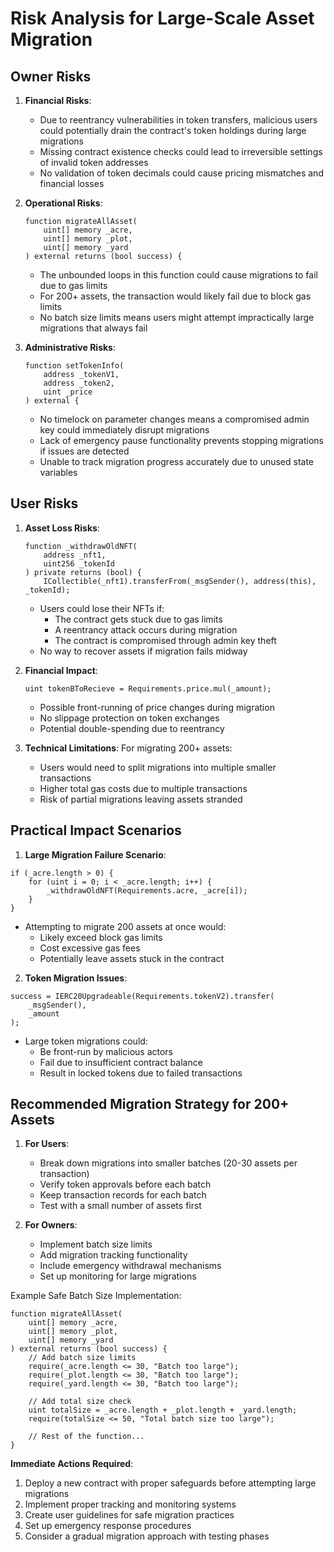 # Risk Analysis for Large-Scale Asset Migration

## Owner Risks

1. **Financial Risks**:
   - Due to reentrancy vulnerabilities in token transfers, malicious users could potentially drain the contract's token holdings during large migrations
   - Missing contract existence checks could lead to irreversible settings of invalid token addresses
   - No validation of token decimals could cause pricing mismatches and financial losses

2. **Operational Risks**:
   ```solidity
   function migrateAllAsset(
       uint[] memory _acre,
       uint[] memory _plot,
       uint[] memory _yard
   ) external returns (bool success) {
   ```
   - The unbounded loops in this function could cause migrations to fail due to gas limits
   - For 200+ assets, the transaction would likely fail due to block gas limits
   - No batch size limits means users might attempt impractically large migrations that always fail

3. **Administrative Risks**:
   ```solidity
   function setTokenInfo(
       address _tokenV1,
       address _token2,
       uint _price
   ) external {
   ```
   - No timelock on parameter changes means a compromised admin key could immediately disrupt migrations
   - Lack of emergency pause functionality prevents stopping migrations if issues are detected
   - Unable to track migration progress accurately due to unused state variables

## User Risks

1. **Asset Loss Risks**:
   ```solidity
   function _withdrawOldNFT(
       address _nft1,
       uint256 _tokenId
   ) private returns (bool) {
       ICollectible(_nft1).transferFrom(_msgSender(), address(this), _tokenId);
   ```
   - Users could lose their NFTs if:
     - The contract gets stuck due to gas limits
     - A reentrancy attack occurs during migration
     - The contract is compromised through admin key theft
   - No way to recover assets if migration fails midway

2. **Financial Impact**:
   ```solidity
   uint tokenBToRecieve = Requirements.price.mul(_amount);
   ```
   - Possible front-running of price changes during migration
   - No slippage protection on token exchanges
   - Potential double-spending due to reentrancy

3. **Technical Limitations**:
   For migrating 200+ assets:
   - Users would need to split migrations into multiple smaller transactions
   - Higher total gas costs due to multiple transactions
   - Risk of partial migrations leaving assets stranded

## Practical Impact Scenarios

1. **Large Migration Failure Scenario**:
```solidity
if (_acre.length > 0) {
    for (uint i = 0; i < _acre.length; i++) {
        _withdrawOldNFT(Requirements.acre, _acre[i]);
    }
}
```
- Attempting to migrate 200 assets at once would:
  - Likely exceed block gas limits
  - Cost excessive gas fees
  - Potentially leave assets stuck in the contract

2. **Token Migration Issues**:
```solidity
success = IERC20Upgradeable(Requirements.tokenV2).transfer(
    _msgSender(),
    _amount
);
```
- Large token migrations could:
  - Be front-run by malicious actors
  - Fail due to insufficient contract balance
  - Result in locked tokens due to failed transactions

## Recommended Migration Strategy for 200+ Assets

1. **For Users**:
   - Break down migrations into smaller batches (20-30 assets per transaction)
   - Verify token approvals before each batch
   - Keep transaction records for each batch
   - Test with a small number of assets first

2. **For Owners**:
   - Implement batch size limits
   - Add migration tracking functionality
   - Include emergency withdrawal mechanisms
   - Set up monitoring for large migrations

Example Safe Batch Size Implementation:
```solidity
function migrateAllAsset(
    uint[] memory _acre,
    uint[] memory _plot,
    uint[] memory _yard
) external returns (bool success) {
    // Add batch size limits
    require(_acre.length <= 30, "Batch too large");
    require(_plot.length <= 30, "Batch too large");
    require(_yard.length <= 30, "Batch too large");
    
    // Add total size check
    uint totalSize = _acre.length + _plot.length + _yard.length;
    require(totalSize <= 50, "Total batch size too large");
    
    // Rest of the function...
}
```

**Immediate Actions Required**:
1. Deploy a new contract with proper safeguards before attempting large migrations
2. Implement proper tracking and monitoring systems
3. Create user guidelines for safe migration practices
4. Set up emergency response procedures
5. Consider a gradual migration approach with testing phases
